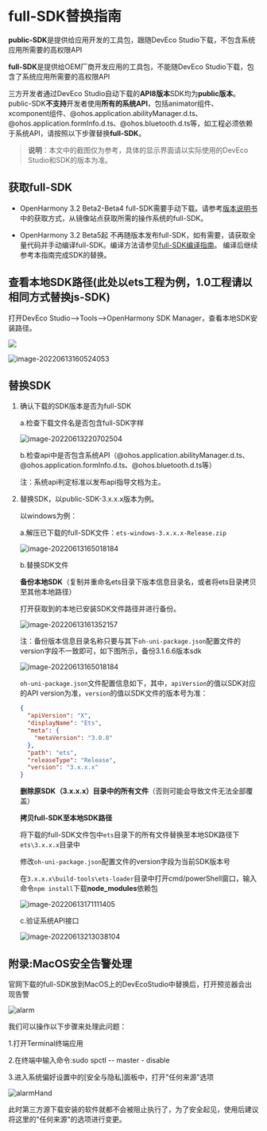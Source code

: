 # full-SDK替换指南

**public-SDK**是提供给应用开发的工具包，跟随DevEco Studio下载，不包含系统应用所需要的高权限API

**full-SDK**是提供给OEM厂商开发应用的工具包，不能随DevEco Studio下载，包含了系统应用所需要的高权限API

三方开发者通过DevEco Studio自动下载的**API8版本**SDK均为**public版本**。public-SDK**不支持**开发者使用**所有的系统API**，包括animator组件、xcomponent组件、@ohos.application.abilityManager.d.ts、@ohos.application.formInfo.d.ts、@ohos.bluetooth.d.ts等，如工程必须依赖于系统API，请按照以下步骤替换**full-SDK**。

> **说明**：本文中的截图仅为参考，具体的显示界面请以实际使用的DevEco Studio和SDK的版本为准。

## 获取full-SDK

- OpenHarmony 3.2 Beta2-Beta4
  full-SDK需要手动下载。请参考[版本说明书](../../release-notes/OpenHarmony-v3.2-beta4.md)中的获取方式，从镜像站点获取所需的操作系统的full-SDK。
  
- OpenHarmony 3.2 Beta5起
  不再随版本发布full-SDK，如有需要，请获取全量代码并手动编译full-SDK。编译方法请参见[full-SDK编译指南](full-sdk-compile-guide.md)。
  编译后继续参考本指南完成SDK的替换。


## 查看本地SDK路径(此处以ets工程为例，1.0工程请以相同方式替换js-SDK)


打开DevEco Studio——>Tools——>OpenHarmony SDK Manager，查看本地SDK安装路径。

![](figures/zh-cn_image_0000001655128939.png)

![image-20220613160524053](figures/zh-cn_image_0000001655128998.png)


## 替换SDK

1. 确认下载的SDK版本是否为full-SDK

   a.检查下载文件名是否包含full-SDK字样

   ![image-20220613220702504](figures/zh-cn_image_0000001655129232.png)

   b.检查api中是否包含系统API（@ohos.application.abilityManager.d.ts、@ohos.application.formInfo.d.ts、@ohos.bluetooth.d.ts等）

   注：系统api判定标准以发布api指导文档为主。

   

2. 替换SDK，以public-SDK-3.x.x.x版本为例。

   以windows为例：

   a.解压已下载的full-SDK文件：`ets-windows-3.x.x.x-Release.zip`

   ![image-20220613165018184](figures/zh-cn_image_0000001655129264.png)

   b.替换SDK文件

   **备份本地SDK**（复制并重命名ets目录下版本信息目录名，或者将ets目录拷贝至其他本地路径）

   打开获取到的本地已安装SDK文件路径并进行备份。

   ![image-20220613161352157](figures/zh-cn_image_0000001655129041.png)

   注：备份版本信息目录名称只要与其下`oh-uni-package.json`配置文件的version字段不一致即可，如下图所示，备份3.1.6.6版本sdk

   ![image-20220613165018184](figures/zh-cn_image_0000001655129398.png)

   `oh-uni-package.json`文件配置信息如下，其中，`apiVersion`的值以SDK对应的API version为准，`version`的值以SDK文件的版本号为准：

   ```json
   {
     "apiVersion": "X",
     "displayName": "Ets",
     "meta": {
       "metaVersion": "3.0.0"
     },
     "path": "ets",
     "releaseType": "Release",
     "version": "3.x.x.x"
   }
   ```
   

   **删除原SDK（3.x.x.x）目录中的所有文件**（否则可能会导致文件无法全部覆盖）

   

   **拷贝full-SDK至本地SDK路径**

   将下载的full-SDK文件包中`ets`目录下的所有文件替换至本地SDK路径下`ets\3.x.x.x`目录中

   修改`oh-uni-package.json`配置文件的version字段为当前SDK版本号

   

   在`3.x.x.x\build-tools\ets-loader`目录中打开cmd/powerShell窗口，输入命令`npm install`下载**node_modules**依赖包

   ![image-20220613171111405](figures/zh-cn_image_0000001655129333.png)

   

   c.验证系统API接口

   ![image-20220613213038104](figures/zh-cn_image_0000001655129372.png)

## 附录:MacOS安全告警处理

官网下载的full-SDK放到MacOS上的DevEcoStudio中替换后，打开预览器会出现告警

![alarm](figures/alarm.png)

我们可以操作以下步骤来处理此问题：

1.打开Terminal终端应用

2.在终端中输入命令:sudo spctl -- master - disable

3.进入系统偏好设置中的[安全与隐私]面板中，打开"任何来源"选项

![alarmHand](figures/alarmHand.png)

此时第三方源下载安装的软件就都不会被阻止执行了，为了安全起见，使用后建议将这里的"任何来源"的选项进行变更。

